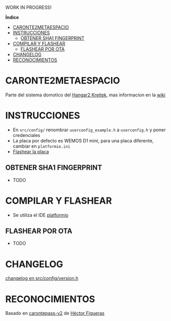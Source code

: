 WORK IN PROGRESS!

**Índice**   
- [CARONTE2METAESPACIO](#caronte2metaespacio)
- [INSTRUCCIONES](#instrucciones)
  - [OBTENER SHA1 FINGERPRINT](#obtener-sha1-fingerprint)
- [COMPILAR Y FLASHEAR](#compilar-y-flashear)
  - [FLASHEAR POR OTA](#flashear-por-ota)
- [CHANGELOG](#changelog)
- [RECONOCIMIENTOS](#reconocimientos)

# CARONTE2METAESPACIO
Parte del sistema domotico del [Hangar2 Kreitek](http://kreitek.org/), mas informacion en la [wiki](http://wiki.kreitek.org/proyectos:domotica_con_sonoff_y_raspberry_pi)

# INSTRUCCIONES
- En `src/config/` renombrar `userconfig_example.h` a `userconfig.h` y poner credenciales
- La placa por defecto es WEMOS D1 mini, para una placa diferente, cambiar en `platformio.ini`
- [Flashear la placa](#compilar-y-flashear)

## OBTENER SHA1 FINGERPRINT
- TODO

# COMPILAR Y FLASHEAR
- Se utiliza el IDE [platformio](https://platformio.org/platformio-ide)

## FLASHEAR POR OTA
- TODO

# CHANGELOG
[changelog en src/config/version.h](src/config/version.h)

# RECONOCIMIENTOS
Basado en [carontepass-v2](https://github.com/torehc/carontepass-v2) de [Héctor Figueras](https://github.com/torehc)
